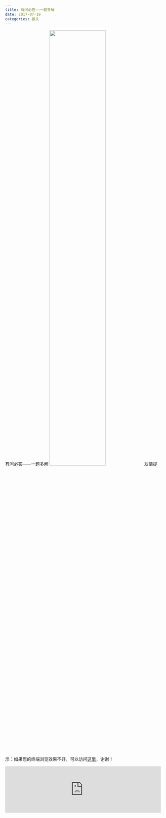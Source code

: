```yaml
---
title: 有问必答——一题多解
date: 2017-07-19
categories: 推文
---
```

有问必答——一题多解
<img src="http://mmbiz.qpic.cn/mmbiz_jpg/ACviaWTBFxhbpq0qI2v3J5Spx46BhicicugvfW1ZryRaYyEHKVozicc8kSzmNovyQ6VwrSK1FWCxWxibS8icPGZib9LXw/0?wx_fmt.jpeg" style="width: 60%; height: auto;"/><!--more-->
友情提示：如果您的终端浏览效果不好，可以访问[这里](https://stata-club.github.io/stata_article/2017-07-19.html)，谢谢！
<iframe src="https://stata-club.github.io/stata_article/2017-07-19.html" id="iframepage" frameborder="0" scrolling="no" marginheight="0" marginwidth="0" width="100%" onLoad="iFrameHeight()"></iframe>
<script type="text/javascript" language="javascript">
function iFrameHeight() {
var ifm= document.getElementById("iframepage");
var subWeb = document.frames ? document.frames["iframepage"].document : ifm.contentDocument;   
if(ifm != null && subWeb != null) {
 ifm.height = subWeb.body.scrollHeight;
} 
} 
</script> 
